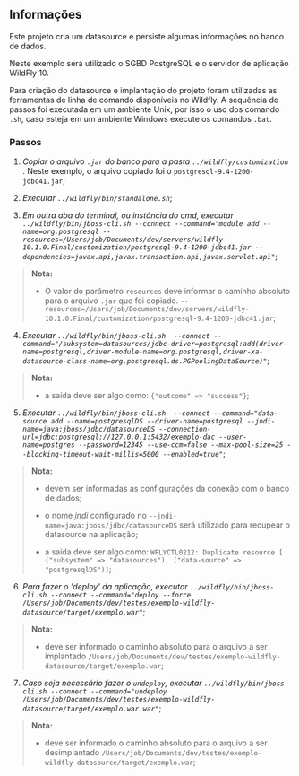 ## Informações

Este projeto cria um datasource e persiste algumas informações no banco de dados.

Neste exemplo será utilizado o SGBD PostgreSQL e o servidor de aplicação WildFly 10.

Para criação do datasource e implantação do projeto foram utilizadas as ferramentas de linha de comando disponíveis no Wildfly. A sequência de passos foi executada em um ambiente Unix, por isso o uso dos comando `.sh`, caso esteja em um ambiente Windows execute os comandos `.bat`.

### Passos
1. *Copiar o arquivo `.jar` do banco para a pasta `../wildfly/customization`* . Neste exemplo, o arquivo copiado foi o `postgresql-9.4-1200-jdbc41.jar`;

2. *Executar `../wildfly/bin/standalone.sh`*;

3. *Em outra aba do terminal, ou instância do cmd, executar `../wildfly/bin/jboss-cli.sh --connect --command="module add --name=org.postgresql --resources=/Users/job/Documents/dev/servers/wildfly-10.1.0.Final/customization/postgresql-9.4-1200-jdbc41.jar --dependencies=javax.api,javax.transaction.api,javax.servlet.api"`*;
> **Nota:**
>
> * O valor do parâmetro `resources` deve informar o caminho absoluto para o arquivo `.jar` que foi copiado. `--resources=/Users/job/Documents/dev/servers/wildfly-10.1.0.Final/customization/postgresql-9.4-1200-jdbc41.jar`;
>
4. *Executar `../wildfly/bin/jboss-cli.sh  --connect --command="/subsystem=datasources/jdbc-driver=postgresql:add(driver-name=postgresql,driver-module-name=org.postgresql,driver-xa-datasource-class-name=org.postgresql.ds.PGPoolingDataSource)"`*;
> **Nota:**
>
> * a saída deve ser algo como: `{"outcome" => "success"}`;
>

5. *Executar `../wildfly/bin/jboss-cli.sh  --connect --command="data-source add --name=postgresqlDS --driver-name=postgresql --jndi-name=java:jboss/jdbc/datasourceDS --connection-url=jdbc:postgresql://127.0.0.1:5432/exemplo-dac --user-name=postgres --password=12345 --use-ccm=false --max-pool-size=25 --blocking-timeout-wait-millis=5000 --enabled=true"`*;
> **Nota:**
>
> * devem ser informadas as configurações da conexão com o banco de dados;
>
> * o nome *jndi* configurado no `--jndi-name=java:jboss/jdbc/datasourceDS` será utilizado para recupear o datasource na aplicação;
>
> * a saída deve ser algo como:  `WFLYCTL0212: Duplicate resource [
    ("subsystem" => "datasources"),
    ("data-source" => "postgresqlDS")]`;

6. *Para fazer o 'deploy' da aplicação, executar `../wildfly/bin/jboss-cli.sh --connect --command="deploy --force /Users/job/Documents/dev/testes/exemplo-wildfly-datasource/target/exemplo.war"`*;
> **Nota:**
>
> * deve ser informado o caminho absoluto para o arquivo a ser implantado `/Users/job/Documents/dev/testes/exemplo-wildfly-datasource/target/exemplo.war`;

7. *Caso seja necessário fazer o `undeploy`, executar `../wildfly/bin/jboss-cli.sh --connect --command="undeploy /Users/job/Documents/dev/testes/exemplo-wildfly-datasource/target/exemplo.war.war"`*;
> **Nota:**
>
> * deve ser informado o caminho absoluto para o arquivo a ser desimplantado `/Users/job/Documents/dev/testes/exemplo-wildfly-datasource/target/exemplo.war`;
